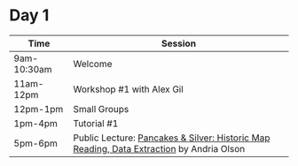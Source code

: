 # Day 1  

| Time | Session | 
| --- | --- | 
| 9am-10:30am | Welcome | 
| 11am-12pm   | Workshop #1  with Alex Gil |
| 12pm-1pm  | Small Groups  |   |
| 1pm-4pm |  Tutorial #1 | |
| 5pm-6pm  | Public Lecture: [Pancakes & Silver: Historic Map Reading, Data Extraction](public_events.md#public-lecture-1)  by Andria Olson |

